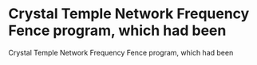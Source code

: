 # Crystal Temple Network Frequency Fence program, which had been

Crystal Temple Network Frequency Fence program, which had been